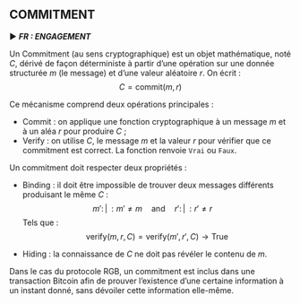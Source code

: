## COMMITMENT

► ***FR : ENGAGEMENT***

Un Commitment (au sens cryptographique) est un objet mathématique, noté $C$, dérivé de façon déterministe à partir d’une opération sur une donnée structurée $m$ (le message) et d’une valeur aléatoire $r$. On écrit :
$$
C = \text{commit}(m, r)
$$

Ce mécanisme comprend deux opérations principales :
* Commit : on applique une fonction cryptographique à un message $m$ et à un aléa $r$ pour produire $C$ ;
* Verify : on utilise $C$, le message $m$ et la valeur $r$ pour vérifier que ce commitment est correct. La fonction renvoie `Vrai` ou `Faux`.

Un commitment doit respecter deux propriétés :
* Binding : il doit être impossible de trouver deux messages différents produisant le même $C$ :
$$
m' : \, | \, : m' \neq m \quad \text{and} \quad r' : \, | \, : r' \neq r \quad 
$$
Tels que :
$$
\text{verify}(m, r, C) = \text{verify}(m', r', C) \rightarrow \text{True}
$$

* Hiding : la connaissance de $C$ ne doit pas révéler le contenu de $m$.

Dans le cas du protocole RGB, un commitment est inclus dans une transaction Bitcoin afin de prouver l’existence d’une certaine information à un instant donné, sans dévoiler cette information elle-même.


